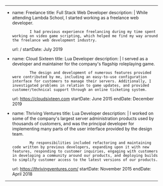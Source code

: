 ---
-   name: Freelance
    title: Full Stack Web Developer
    description: |
                While attending Lambda School, I started working as a freelance web developer.

                I had previous experience freelancing during my time spent working on video game scripting, which helped me find my way around the freelance web development industry.
    url: /
    startDate: July 2019
-   name: Cloud Sixteen
    title: Lua Developer
    description: |
                I served as a developer and maintainer for the company's flagship roleplaying game.

                The design and development of numerous features provided were contributed by me, including an easy-to-use configuration interface for customers to manage their servers. Additionally, I investigated problems in relation to game updates, and provided customer/technical support through an online ticketing system.
    url: https://cloudsixteen.com
    startDate: June 2015
    endDate: December 2019
-   name: Thriving Ventures
    title: Lua Developer
    description: |
                I worked on some of the company's largest server administration products used by thousands of customers, and was the principal developer for implementing many parts of the user interface provided by the design team.

                My responsibilities included refactoring and maintaining code written by previous developers, expanding upon it with new features, responding to customer inquiries, engaging with customers in developing a community around our products, and deploying builds to simplify customer access to the latest versions of our products.
    url: https://thrivingventures.com/
    startDate: November 2015
    endDate: April 2018
---